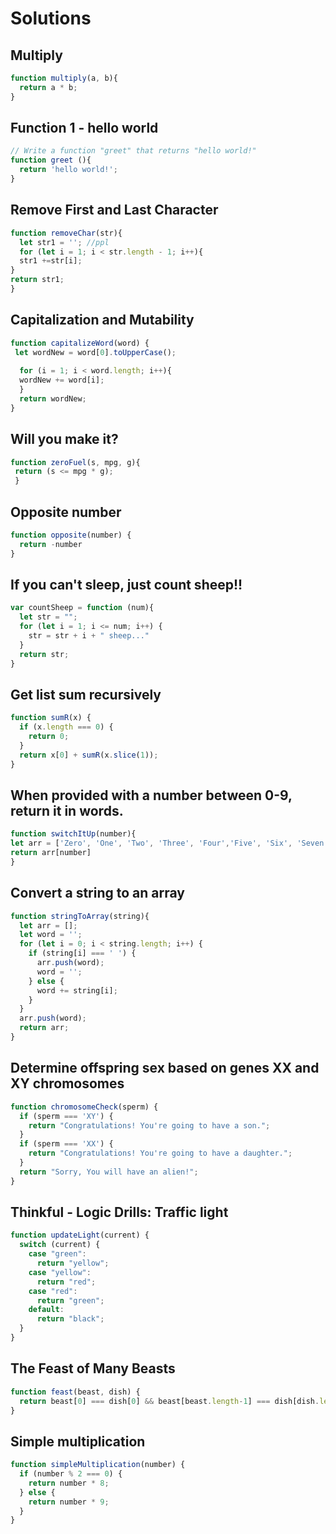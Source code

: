 # Solutions

## Multiply

```JavaScript
function multiply(a, b){
  return a * b;
}
```

## Function 1 - hello world

```JavaScript
// Write a function "greet" that returns "hello world!"
function greet (){
  return 'hello world!';
}
```

## Remove First and Last Character

```JavaScript
function removeChar(str){
  let str1 = ''; //ppl
  for (let i = 1; i < str.length - 1; i++){
  str1 +=str[i];
}
return str1;
}
```

## Capitalization and Mutability

```JavaScript
function capitalizeWord(word) {
 let wordNew = word[0].toUpperCase();
  
  for (i = 1; i < word.length; i++){
  wordNew += word[i];
  }
  return wordNew;
}
```

## Will you make it?

```JavaScript
function zeroFuel(s, mpg, g){
 return (s <= mpg * g);
 }
 ```

 ## Opposite number

```JavaScript
function opposite(number) {
  return -number
}
```

## If you can't sleep, just count sheep!!
```JavaScript
var countSheep = function (num){
  let str = "";
  for (let i = 1; i <= num; i++) {
    str = str + i + " sheep..."
  }
  return str;
}
```

## Get list sum recursively

```JavaScript
function sumR(x) {
  if (x.length === 0) {
    return 0;
  }
  return x[0] + sumR(x.slice(1));
}
```

## When provided with a number between 0-9, return it in words.

```JavaScript
function switchItUp(number){
let arr = ['Zero', 'One', 'Two', 'Three', 'Four','Five', 'Six', 'Seven', 'Eight', 'Nine'];
return arr[number]
}
```
## Convert a string to an array

```javascript
function stringToArray(string){
  let arr = [];
  let word = '';
  for (let i = 0; i < string.length; i++) {
    if (string[i] === ' ') {
      arr.push(word);
      word = '';
    } else {
      word += string[i];
    }
  }
  arr.push(word);
  return arr;
}
```

## Determine offspring sex based on genes XX and XY chromosomes

```JavaScript
function chromosomeCheck(sperm) {
  if (sperm === 'XY') {
    return "Congratulations! You're going to have a son.";
  }
  if (sperm === 'XX') {
    return "Congratulations! You're going to have a daughter.";
  }
  return "Sorry, You will have an alien!";
}
```

## Thinkful - Logic Drills: Traffic light

```JavaScript
function updateLight(current) {
  switch (current) {
    case "green":
      return "yellow";
    case "yellow":
      return "red";
    case "red":
      return "green";
    default:
      return "black";
  }
}
```

## The Feast of Many Beasts

```JavaScript
function feast(beast, dish) {
  return beast[0] === dish[0] && beast[beast.length-1] === dish[dish.length-1];
}
```

## Simple multiplication
```JavaScript
function simpleMultiplication(number) {
  if (number % 2 === 0) {
    return number * 8;
  } else {
    return number * 9;
  }
}
```
